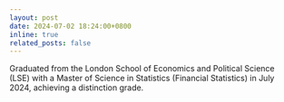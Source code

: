 ```yaml
---
layout: post
date: 2024-07-02 18:24:00+0800
inline: true
related_posts: false
---
```


Graduated from the London School of Economics and Political Science (LSE) with a Master of Science in Statistics (Financial Statistics) in July 2024, achieving a distinction grade.
